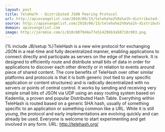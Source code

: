 ```yaml
---
layout: post
title: TeleHa?h - Distributed JSON Peering Protocol
url: http://apievangelist.com/2010/06/15/teleha%e2%9a%a1h-distributed-json-peering-protocol/
source: http://apievangelist.com/2010/06/15/teleha%e2%9a%a1h-distributed-json-peering-protocol/
domain: apievangelist.com
image: http://jeremie.com/i/810c8079d4a77e514296b3a58710c903.png
---
```

{% include JB/setup %}TeleHash is a new wire protocol for exchanging JSON in a real-time and fully  decentralized manner, enabling applications to connect directly and  participate as servers on the edge of the network.  It is designed to  efficiently route and distribute small bits of data in order for  applications to discover each other directly or in relation to events  around piece of shared content.  The core benefits of TeleHash over  other similar platforms and protocols is that it is both generic (not  tied to any specific application or content structures) and is radically  decentralized with no servers or points of central control.
It works by sending and receiving very simple small bits of JSON  via UDP using an easy routing system based on Kademlia, a proven and  popular Distributed  Hash Table.  Everything within TeleHash is routed based on a  generic SHA hash, usually of something specific to an application or something  common like a URL.
While it is still young, the protocol and early implementations  are evolving quickly and can already be used. Everyone is welcome to  start experimenting and get involved in any form.
URL:  http://telehash.org/